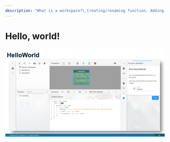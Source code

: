 ```yaml
---
description: "What is a workspace?\_Creating/renaming function. Adding function field. Importing a service to a workspace"
---
```


# Hello, world!

![](../../.gitbook/assets/image%20%2817%29.png)

